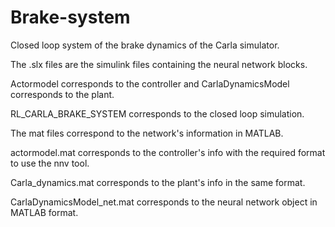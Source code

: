 # Brake-system
Closed loop system of the brake dynamics of the Carla simulator.


The .slx files are the simulink files containing the neural network blocks. 

Actormodel corresponds to the controller and CarlaDynamicsModel corresponds to the plant.

RL_CARLA_BRAKE_SYSTEM corresponds to the closed loop simulation.

The mat files correspond to the network's information in MATLAB.

actormodel.mat corresponds to the controller's info with the required format to use the nnv tool.

Carla_dynamics.mat corresponds to the plant's info in the same format.

CarlaDynamicsModel_net.mat corresponds to the neural network object in MATLAB format.
